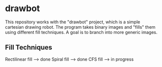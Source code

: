 # drawbot
This repository works with the "drawbot" project, which is a simple cartesian drawing robot. The program takes binary images and "fills" them using different fill techniques. A goal is to branch into more generic images.

## Fill Techniques
Rectilinear fill --> done
Spiral fill --> done
CFS fill --> in progress


